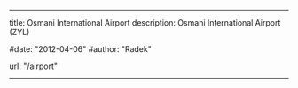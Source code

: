 ---

title: Osmani International Airport
description: Osmani International Airport (ZYL)

#date: "2012-04-06"
#author: "Radek"

url: "/airport"



---